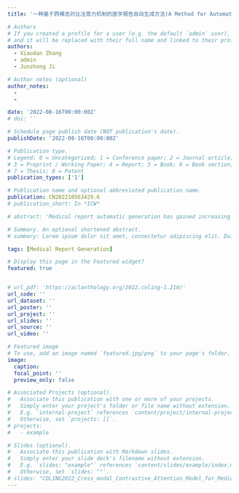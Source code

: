```yaml
---
title: '一种基于跨模态对比注意力机制的医学报告自动生成方法(A Method for Automatic Medical Report Generation based on Cross-modal Contrastive Attention Mechanism)'

# Authors
# If you created a profile for a user (e.g. the default `admin` user), write the username (folder name) here
# and it will be replaced with their full name and linked to their profile.
authors:
  - Xiaodan Zhang
  - admin
  - Junzhong Ji

# Author notes (optional)
author_notes:
  - 
  - 

date: '2022-08-16T00:00:00Z'
# doi: ''

# Schedule page publish date (NOT publication's date).
publishDate: '2022-08-16T00:00:00Z'

# Publication type.
# Legend: 0 = Uncategorized; 1 = Conference paper; 2 = Journal article;
# 3 = Preprint / Working Paper; 4 = Report; 5 = Book; 6 = Book section;
# 7 = Thesis; 8 = Patent
publication_types: ['1']

# Publication name and optional abbreviated publication name.
publication: CN202210563429.6
# publication_short: In *ICW*

# abstract: 'Medical report automatic generation has gained increasing interest recently as a way to help radiologists write reports more efficiently. However, this image-to-text task is rather challenging due to the typical data biases: 1) Normal physiological structures dominate the images, with only tiny abnormalities; 2) Normal descriptions accordingly dominate the reports. Existing methods have attempted to solve these problems, but they neglect to exploit useful information from similar historical cases. In this paper, we propose a novel Cross-modal Contrastive Attention (CMCA) model to capture both visual and semantic information from similar cases, with mainly two modules: a Visual Contrastive Attention Module for refining the unique abnormal regions compared to the retrieved case images; a Cross-modal Attention Module for matching the positive semantic information from the case reports. Extensive experiments on two widely-used benchmarks, IU X-Ray and MIMIC-CXR, demonstrate that the proposed model outperforms the state-of-the-art methods on almost all metrics. Further analyses also validate that our proposed model is able to improve the reports with more accurate abnormal findings and richer descriptions.'

# Summary. An optional shortened abstract.
# summary: Lorem ipsum dolor sit amet, consectetur adipiscing elit. Duis posuere tellus ac convallis placerat. Proin tincidunt magna sed ex sollicitudin condimentum.

tags: [Medical Report Generation]

# Display this page in the Featured widget?
featured: true


# url_pdf: 'https://aclanthology.org/2022.coling-1.210/'
url_code: ''
url_dataset: ''
url_poster: ''
url_project: ''
url_slides: ''
url_source: ''
url_video: ''

# Featured image
# To use, add an image named `featured.jpg/png` to your page's folder.
image:
  caption: 
  focal_point: ''
  preview_only: false

# Associated Projects (optional).
#   Associate this publication with one or more of your projects.
#   Simply enter your project's folder or file name without extension.
#   E.g. `internal-project` references `content/project/internal-project/index.md`.
#   Otherwise, set `projects: []`.
# projects:
#   - example

# Slides (optional).
#   Associate this publication with Markdown slides.
#   Simply enter your slide deck's filename without extension.
#   E.g. `slides: "example"` references `content/slides/example/index.md`.
#   Otherwise, set `slides: ""`.
# slides: "COLING2022_Cross_modal_Contrastive_Attention_Model_for_Medical_Report_Generation"
---
```


